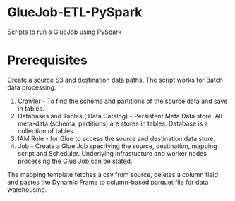 # GlueJob-ETL-PySpark
Scripts to run a GlueJob using PySpark

# Prerequisites
Create a source S3 and destination data paths. The script works for Batch data processing. 

1. Crawler - To find the schema and partitions of the source data and save in tables.
2. Databases and Tables ( Data Catalog) - Persistent Meta Data store. All meta-data (schema, partitions) are stores in tables. Database is a collection of tables.
3. IAM Role - for Glue to access the source and destination data store.
3. Job - Create a Glue Job specifying the source, destination, mapping script and Scheduler. Underlying infrastucture and worker nodes processing the Glue Job can be stated.

The mapping template fetches a csv from source, deletes a column field and pastes the Dynamic Frame to column-based parquet file for data warehousing.
